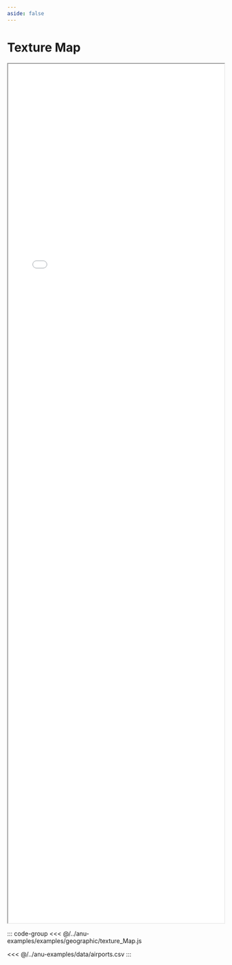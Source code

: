 ```yaml
---
aside: false
---
```



# Texture Map


<div style="width: 100%;">
    <iframe id="inlineFrameExample"
        title="Inline Frame Example"
        src="/examples.html?example=textureMap">
    </iframe>
</div>


<style>
    iframe {
        width: 100%;
        height: 50vh;
        display: block;
        margin-left: auto;
        margin-right: auto;
    }
</style>

::: code-group
<<< @/../anu-examples/examples/geographic/texture_Map.js 

<<< @/../anu-examples/data/airports.csv
:::